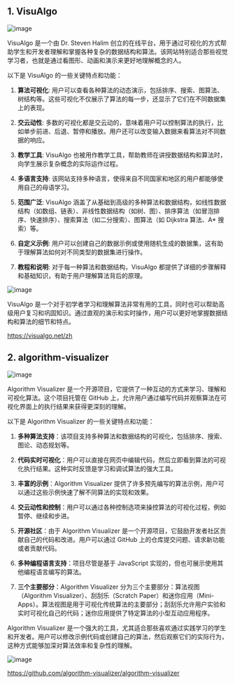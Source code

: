 ## 1. VisuAlgo

![image](https://github.com/lecepin/blog/assets/11046969/d9130516-4e05-462a-8223-cfbec7aaf260)


VisuAlgo 是一个由 Dr. Steven Halim 创立的在线平台，用于通过可视化的方式帮助学生和开发者理解和掌握各种复杂的数据结构和算法。该网站特别适合那些视觉学习者，也就是通过看图形、动画和演示来更好地理解概念的人。

以下是 VisuAlgo 的一些关键特点和功能：

1. **算法可视化**: 用户可以查看各种算法的动态演示，包括排序、搜索、图算法、树结构等。这些可视化不仅展示了算法的每一步，还显示了它们在不同数据集上的表现。 

2. **交云动性**: 多数的可视化都是交云动的，意味着用户可以控制算法的执行，比如单步前进、后退、暂停和播放。用户还可以改变输入数据来看算法对不同数据的响应。

3. **教学工具**: VisuAlgo 也被用作教学工具，帮助教师在讲授数据结构和算法时，向学生展示复杂概念的实际运作过程。

4. **多语言支持**: 该网站支持多种语言，使得来自不同国家和地区的用户都能够使用自己的母语学习。

5. **范围广泛**: VisuAlgo 涵盖了从基础到高级的多种算法和数据结构，如线性数据结构（如数组、链表）、非线性数据结构（如树、图）、排序算法（如冒泡排序、快速排序）、搜索算法（如二分搜索）、图算法（如 Dijkstra 算法、A* 搜索）等。

6. **自定义示例**: 用户可以创建自己的数据示例或使用随机生成的数据集，这有助于理解算法如何对不同类型的数据集进行操作。

7. **教程和说明**: 对于每一种算法和数据结构，VisuAlgo 都提供了详细的步骤解释和基础知识，有助于用户理解算法背后的原理。

![image](https://github.com/lecepin/blog/assets/11046969/970e8120-d292-4d36-962e-6a54eea52286)


VisuAlgo 是一个对于初学者学习和理解算法非常有用的工具，同时也可以帮助高级用户复习和巩固知识。通过直观的演示和实时操作，用户可以更好地掌握数据结构和算法的细节和特点。

https://visualgo.net/zh

## 2. algorithm-visualizer

![image](https://github.com/lecepin/blog/assets/11046969/384462f1-de8f-403e-9bad-b04ed34f334f)


Algorithm Visualizer 是一个开源项目，它提供了一种互动的方式来学习、理解和可视化算法。这个项目托管在 GitHub 上，允许用户通过编写代码并观察算法在可视化界面上的执行结果来获得更深刻的理解。

以下是 Algorithm Visualizer 的一些关键特点和功能：

1. **多种算法支持**：该项目支持多种算法和数据结构的可视化，包括排序、搜索、图论、动态规划等。

2. **代码实时可视化**：用户可以直接在网页中编辑代码，然后立即看到算法的可视化执行结果。这种实时反馈是学习和调试算法的强大工具。

3. **丰富的示例**：Algorithm Visualizer 提供了许多预先编写的算法示例，用户可以通过这些示例快速了解不同算法的实现和效果。

4. **交云动性和控制**：用户可以通过各种控制选项来操控算法的可视化过程，例如暂停、继续和步进。

5. **开源社区**：由于 Algorithm Visualizer 是一个开源项目，它鼓励开发者社区贡献自己的代码和改进。用户可以通过 GitHub 上的仓库提交问题、请求新功能或者贡献代码。

6. **多种编程语言支持**：项目尽管是基于 JavaScript 实现的，但也可展示使用其他编程语言编写的算法。

7. **三个主要部分**：Algorithm Visualizer 分为三个主要部分：算法视图（Algorithm Visualizer）、刮刮乐（Scratch Paper）和迷你应用（Mini-Apps）。算法视图是用于可视化传统算法的主要部分；刮刮乐允许用户实验和实时可视化自己的代码；迷你应用提供了特定算法的小型互动应用程序。

Algorithm Visualizer 是一个强大的工具，尤其适合那些喜欢通过实践学习的学生和开发者。用户可以修改示例代码或创建自己的算法，然后观察它们的实际行为，这种方式能够加深对算法效率和复杂性的理解。

![image](https://github.com/lecepin/blog/assets/11046969/99de6a82-3ecc-4284-b0bb-8930d5057eaf)


https://github.com/algorithm-visualizer/algorithm-visualizer
